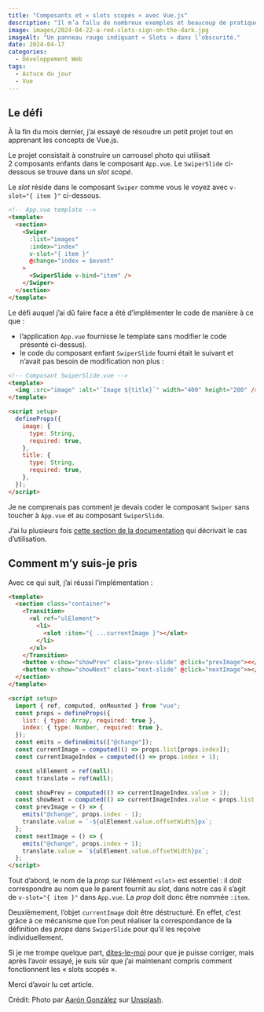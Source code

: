 ```yaml
---
title: "Composants et « slots scopés » avec Vue.js"
description: "Il m’a fallu de nombreux exemples et beaucoup de pratique pour comprendre les « slots ». Qu’il s’agisse de « slots » simples, de « slots » nommés ou de « slots scopés », vous découvrirez qu’il s’agit d’une fonctionnalité puissante dans Vue. C’est parti !"
image: images/2024-04-22-a-red-slots-sign-on-the-dark.jpg
imageAlt: "Un panneau rouge indiquant « Slots » dans l’obscurité."
date: 2024-04-17
categories:
  - Développement Web
tags:
  - Astuce du jour
  - Vue
---
```


## Le défi

À la fin du mois dernier, j’ai essayé de résoudre un petit projet tout en apprenant les concepts de Vue.js.

Le projet consistait à construire un carrousel photo qui utilisait 2 composants enfants dans le composant `App.vue`. Le `SwiperSlide` ci-dessous se trouve dans un _slot scopé_.

Le _slot_ réside dans le composant `Swiper` comme vous le voyez avec `v-slot="{ item }"` ci-dessous.

```html
<!-- App.vue template -->
<template>
  <section>
    <Swiper
      :list="images"
      :index="index"
      v-slot="{ item }"
      @change="index = $event"
    >
      <SwiperSlide v-bind="item" />
    </Swiper>
  </section>
</template>
```

Le défi auquel j’ai dû faire face a été d’implémenter le code de manière à ce que :

- l’application `App.vue` fournisse le template sans modifier le code présenté ci-dessus).
- le code du composant enfant `SwiperSlide` fourni était le suivant et n’avait pas besoin de modification non plus :

```html
<!-- Composant SwiperSlide.vue -->
<template>
  <img :src="image" :alt="`Image ${title}`" width="400" height="200" />
</template>

<script setup>
  defineProps({
    image: {
      type: String,
      required: true,
    },
    title: {
      type: String,
      required: true,
    },
  });
</script>
```

Je ne comprenais pas comment je devais coder le composant `Swiper` sans toucher à `App.vue` et au composant `SwiperSlide`.

J’ai lu plusieurs fois [cette section de la documentation](https://vuejs.org/guide/components/slots.html#scoped-slots) qui décrivait le cas d’utilisation.

## Comment m’y suis-je pris

Avec ce qui suit, j’ai réussi l’implémentation :

```html
<template>
  <section class="container">
    <Transition>
      <ul ref="ulElement">
        <li>
          <slot :item="{ ...currentImage }"></slot>
        </li>
      </ul>
    </Transition>
    <button v-show="showPrev" class="prev-slide" @click="prevImage"><</button>
    <button v-show="showNext" class="next-slide" @click="nextImage">></button>
  </section>
</template>

<script setup>
  import { ref, computed, onMounted } from "vue";
  const props = defineProps({
    list: { type: Array, required: true },
    index: { type: Number, required: true },
  });
  const emits = defineEmits(["@change"]);
  const currentImage = computed(() => props.list[props.index]);
  const currentImageIndex = computed(() => props.index + 1);

  const ulElement = ref(null);
  const translate = ref(null);

  const showPrev = computed(() => currentImageIndex.value > 1);
  const showNext = computed(() => currentImageIndex.value < props.list.length);
  const prevImage = () => {
    emits("@change", props.index - 1);
    translate.value = `-${ulElement.value.offsetWidth}px`;
  };
  const nextImage = () => {
    emits("@change", props.index + 1);
    translate.value = `${ulElement.value.offsetWidth}px`;
  };
</script>
```

Tout d’abord, le nom de la _prop_ sur l’élément `<slot>` est essentiel : il doit correspondre au nom que le parent fournit au _slot_, dans notre cas il s’agit de `v-slot="{ item }"` dans `App.vue`. La _prop_ doit donc être nommée `:item`.

Deuxièmement, l’objet `currentImage` doit être déstructuré. En effet, c’est grâce à ce mécanisme que l’on peut réaliser la correspondance de la définition des _props_ dans `SwiperSlide` pour qu’il les reçoive individuellement.

Si je me trompe quelque part, [dites-le-moi](../../../page/contactez-moi/index.md) pour que je puisse corriger, mais après l’avoir essayé, je suis sûr que j’ai maintenant compris comment fonctionnent les « slots scopés ».

Merci d’avoir lu cet article.

Crédit: Photo par [Aarón González](https://unsplash.com/@aarez?utm_content=creditCopyText&utm_medium=referral&utm_source=unsplash) sur [Unsplash](https://unsplash.com/photos/red-and-white-love-neon-light-signage-qyxcwb54yHk?utm_content=creditCopyText&utm_medium=referral&utm_source=unsplash).
